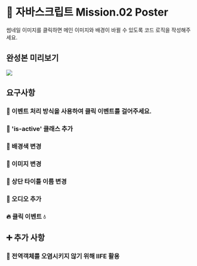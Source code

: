 # 🦁 자바스크립트 Mission.02 Poster  
썸네일 이미지를 클릭하면 메인 이미지와 배경이 바뀔 수 있도록 코드 로직을 작성해주세요.

## 완성본 미리보기
<img src="./assets/Poster.gif">


## 요구사항  
### 🔻 이벤트 처리 방식을 사용하여 클릭 이벤트를 걸어주세요.

### 🔻 'is-active' 클래스 추가

### 🔻 배경색 변경

### 🔻 이미지 변경

### 🔻 상단 타이틀 이름 변경

### 🔻 오디오 추가

### 🔥 클릭 이벤트 💧

##   

## ➕ 추가 사항
### 🔻 전역객체를 오염시키지 않기 위해 IIFE 활용

